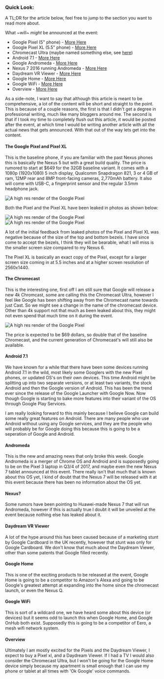 ### Quick Look:
A TL;DR for the article below, feel free to jump to the section you want to read more about.
<p>
    What ~will~ <em>might</em> be announced at the event:
</p>

* Google Pixel (5" phone) - <a href="#pixel" data-css-link-article>More Here</a>
* Google Pixel XL (5.5" phone)  - <a href="#pixel" data-css-link-article>More Here</a>
* Chromecast Ultra (maybe named something else, see <a href="#chromecast" data-css-link-article>here</a>)
* Android 7.1 - <a href="#android" data-css-link-article>More Here</a>
* Google Andromeda - <a href="#andromeda" data-css-link-article>More Here</a>
* Nexus 7 2016 running Andromeda - <a href="#nexus" data-css-link-article>More Here</a>
* Daydream VR Viewer - <a href="#daydream" data-css-link-article>More Here</a>
* Google Home - <a href="#home" data-css-link-article>More Here</a>
* Google WiFi - <a href="#wifi" data-css-link-article>More Here</a>
* Overview - <a href="#overview" data-css-link-article>More Here</a>

<p>As a side-note, I want to say that although this article is meant to be comprehensive, a lot of the content will be short and straight to the point. This is because of a couple reasons, the first is that I didn't get a degree in professional writing, much like many bloggers around me. The second is that if I took my time to completely flush out this article, it would be posted after the event, at which time I would be writing another article with all the actual news that gets announced. With that out of the way lets get into the content.</p>
<h4 id="pixel">The Google Pixel and Pixel XL</h4>
<p>
    This is the baseline phone, if you are familiar with the past Nexus phones this is basically the Nexus 5 but with a great build quality. The price is rumored to start at $649 for the 32GB baseline variant. It comes with a 1080p (1920x1080) 5 inch display, Qualcomm Snapdragon 821, 3 or 4 GB of ram, 12MP rear and 8MP front-facing cameras, 2,770mAh battery. It also will come with USB-C, a fingerprint sensor and the regular 3.5mm headphone jack.
</p>
<img src="/static/assets/images/posts/october4th/pixel.jpg" alt="A high res render of the Google Pixel" data-css-image>
<p>
    Both the Pixel and the Pixel XL have been leaked in photos as shown below:
</p>
<div class="has-image">
  <img src="/static/assets/images/posts/october4th/pixels.jpg" alt="A high res render of the Google Pixel" data-css-image>
</div>
<div class="has-image">
  <img src="/static/assets/images/posts/october4th/pixels_front.jpg" alt="A high res render of the Google Pixel" data-css-image>
</div>
<p>
    A lot of the initial feedback from leaked photos of the Pixel and Pixel XL was negative because of the size of the top and bottom bezels. I have since come to accept the bezels, I think they will be bearable, what I will miss is the smaller screen size compared to my Nexus 6.
</p>
<p>
    The Pixel XL is basically an exact copy of the Pixel, except for a larger screen size coming in at 5.5 inches and at a higher screen resolution of 2560x1440.
</p>
<h4 id="chromecast">The Chromecast</h4>
<p>
    This is the interesting one, first off I am still sure that Google will release a new 4k Chromcast, some are calling this the Chromecast Ultra, however I feel like Google has been shifting away from the Chromecast name towards just Cast. So we might see a change in the name of the chromecast device. Other than 4k support not that much as been leaked about this, they might not even spend that much time on it during the event.
</p>
<div class="has-image">
  <img src="/static/assets/images/posts/october4th/chromecast.jpg" alt="A high res render of the Google Pixel" data-css-image>
</div>
<p>
    The price is expected to be $69 dollars, so double that of the baseline Chromecast, and the current generation of Chromecast's will still also be available.
</p>
<h4 id="android">Android 7.1</h4>
<p>
    We have known for a while that there have been some devices running Android 7.1 in the wild, most likely some Googlers with the new Pixel phones, or updated OS's on their own devices. This time Android might be splitting up into two separate versions, or at least two variants, the stock Android and then the Google version of Android. This has been the trend ever since the release of the Google Launcher with Google Now. Now though Google is starting to bake more features into their variant of the OS through Google Play Services.
</p>
<p>
    I am really looking forward to this mainly because I believe Google can build some really great features on Android. There are many people who use Android without using any Google services, and they are the people who will probably be for Google doing this because this is going to be a seperation of Google and Android.
</p>
<h4 id="andromeda">Andromeda</h4>
<p>
    This is the new and amazing news that only broke this week. Google Andromeda is a merger of Chrome OS and Android and is supposedly going to be on the Pixel 3 laptop in Q3/4 of 2017, and maybe even the new Nexus 7 tablet announced at this event. There really isn't that much that is known about this OS yet, I kind of doubt that the Nexus 7 will be released with it at this event because there has been no information about the OS yet.
</p>
<h4 id="nexus">Nexus?</h4>
<p>
    Some rumors have been pointing to Huawei-made Nexus 7 that will run Andromeda, however if this is actually true I doubt it will be unveiled at the event because nothing else has leaked about it.
</p>
<h4 id="daydream">Daydream VR Viewer</h4>
<p>
    A lot of the hype around this has been caused because of a marketing stunt by Google Cardboard in the UK recently, however that stunt was only for Google Cardboard. We don't know that much about the Daydream Viewer, other than some patents that Google filled recently.
</p>
<h4 id="home">Google Home</h4>
<p>
    This is one of the exciting products to be released at the event, Google Home is going to be a competitor to Amazon's Alexa and going to be Google's greatest attempt at expanding into the home since the chromecast launch, or even the Nexus Q.
</p>
<h4 id="wifi">Google WiFi</h4>
<p>
    This is sort of a wildcard one, we have heard some about this device (or devices) but it seems odd to launch this when Google Home, and Google OnHub both exist. Supposedly this is going to be a competitor of Eero, a mesh wifi network system.
</p>
<h4 id="overview">Overview</h4>
<p>
    Ultimately I am mostly excited for the Pixels and the Daydream Viewer, I expect to buy a Pixel xl, and a Daydream Viewer. If I had a TV I would also consider the Chromecast Ultra, but I won't be going for the Google Home device simply because my apartment is small enough that I can use my phone or tablet at all times with 'Ok Google' voice commands.
</p>
